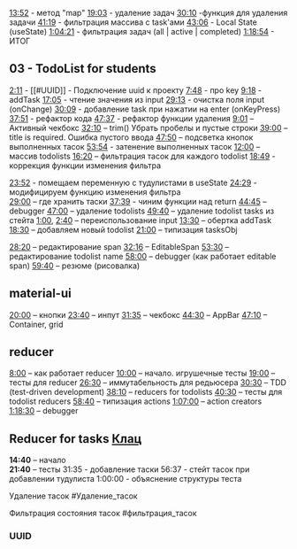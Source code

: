 [13:52](https://www.youtube.com/watch?v=HSLVvWuS6s0&t=832s) - метод "map"
[19:03](https://www.youtube.com/watch?v=HSLVvWuS6s0&t=1143s) - удаление задач
[30:10](https://www.youtube.com/watch?v=HSLVvWuS6s0&t=1810s) -функция для удаления задачи
[41:19](https://www.youtube.com/watch?v=HSLVvWuS6s0&t=2479s) - фильтрация массива с task'ами
[43:06](https://www.youtube.com/watch?v=HSLVvWuS6s0&t=2586s) - Local State (useState)
[1:04:21](https://www.youtube.com/watch?v=HSLVvWuS6s0&t=3861s) - фильтрация задач (all | active | completed)
[1:18:54](https://www.youtube.com/watch?v=HSLVvWuS6s0&t=4734s) - ИТОГ

## 03 - TodoList for students
[2:11](https://www.youtube.com/watch?v=jh2XvRX7fw4&t=131s) - [[#UUID]] - Подключение uuid к проекту
[7:48](https://www.youtube.com/watch?v=jh2XvRX7fw4&t=468s) - про key
[9:18](https://www.youtube.com/watch?v=jh2XvRX7fw4&t=558s) - addTask
[17:05](https://www.youtube.com/watch?v=jh2XvRX7fw4&t=1025s) - чтение значения из input
[29:13](https://www.youtube.com/watch?v=jh2XvRX7fw4&t=1753s) - очистка поля input (onChange)
[30:09](https://www.youtube.com/watch?v=jh2XvRX7fw4&t=1809s) - добавление task при нажатии на enter (onKeyPress)
[37:51](https://www.youtube.com/watch?v=jh2XvRX7fw4&t=2271s) - рефактор кода
[47:37](https://www.youtube.com/watch?v=jh2XvRX7fw4&t=2857s) - рефактор функции удаления
[9:01](https://youtu.be/ut7SbOKilZE) – Aктивный чекбокс
[32:10](https://youtu.be/ut7SbOKilZE?t=1935) – trim() Убрать пробелы и пустые строки
[39:00](https://youtu.be/ut7SbOKilZE?t=2347) – title is required. Ошибка пустого ввода
[47:50](https://youtu.be/ut7SbOKilZE?t=2902) – подсветка кнопок выполненных тасок
[53:54](https://youtu.be/ut7SbOKilZE?t=3114) - затенение выполненных тасок
[12:00](https://www.youtube.com/watch?v=mF6NfolktTY&t=720s) – массив todolists
[16:20](https://www.youtube.com/watch?v=mF6NfolktTY&t=980s) – фильтрация тасок для каждого todolist
[18:49](https://youtu.be/mF6NfolktTY?t=1131) - коррекция функции изменения фильтра

[23:52](https://youtu.be/mF6NfolktTY?t=1432) - помещаем переменную с тудулистами в useState
[24:29](https://youtu.be/mF6NfolktTY?t=1495) - модифицируем функцию изменения фильтра  
[29:00](https://www.youtube.com/watch?v=mF6NfolktTY&t=1740s) – где хранить таски
[37:39](https://youtu.be/mF6NfolktTY?t=2272) - чиним функции над return
[44:45](https://www.youtube.com/watch?v=mF6NfolktTY&t=2685s) – debugger
[47:00](https://www.youtube.com/watch?v=mF6NfolktTY&t=2820s) – удаление todolists
[49:40](https://www.youtube.com/watch?v=mF6NfolktTY&t=2980s) – удаление todolist tasks из стейта
[1:00](https://www.youtube.com/watch?v=Q-TPmODeF2M&t=60s), [2:40](https://www.youtube.com/watch?v=Q-TPmODeF2M&t=160s) – переиспользование input
[13:30](https://www.youtube.com/watch?v=Q-TPmODeF2M&t=810s) – обертка addTask
[18:30](https://www.youtube.com/watch?v=Q-TPmODeF2M&t=1110s) – добавляем новый todolist
[21:00](https://www.youtube.com/watch?v=Q-TPmODeF2M&t=1260s) – типизация tasksObj

[28:20](https://www.youtube.com/watch?v=Q-TPmODeF2M&t=1700s) – редактирование span
[32:16](https://www.youtube.com/watch?v=Q-TPmODeF2M&t=1936s) – EditableSpan
[53:30](https://www.youtube.com/watch?v=Q-TPmODeF2M&t=3210s) – редактирование todolist name
[58:00](https://www.youtube.com/watch?v=Q-TPmODeF2M&t=3480s) – debugger (как работает editable span)
[59:40](https://www.youtube.com/watch?v=Q-TPmODeF2M&t=3580s) – резюме (рисовалка)
## material-ui
[20:00](https://www.youtube.com/watch?v=zNbqQty3O1Q&t=1200s) – кнопки
[23:40](https://www.youtube.com/watch?v=zNbqQty3O1Q&t=1420s) – инпут
[31:35](https://www.youtube.com/watch?v=zNbqQty3O1Q&t=1895s) – чекбокс
[44:30](https://www.youtube.com/watch?v=zNbqQty3O1Q&t=2670s) – AppBar
[47:10](https://www.youtube.com/watch?v=zNbqQty3O1Q&t=2830s) – Container, grid
## reducer
[8:00](https://www.youtube.com/watch?v=5AeVQOpvYEA&t=480s) – как работает reducer 
[10:00](https://www.youtube.com/watch?v=5AeVQOpvYEA&t=600s) – начало. игрушечные тесты
[19:00](https://www.youtube.com/watch?v=5AeVQOpvYEA&t=1140s) – тесты для reducer
[26:30](https://www.youtube.com/watch?v=5AeVQOpvYEA&t=1590s) – иммутабельность для редьюсера
[30:30](https://www.youtube.com/watch?v=5AeVQOpvYEA&t=1830s) – TDD (test-driven development)
[38:10](https://www.youtube.com/watch?v=5AeVQOpvYEA&t=2290s) – reducers for todolists
[40:30](https://www.youtube.com/watch?v=5AeVQOpvYEA&t=2430s) – тесты для todolist reducers
[58:40](https://www.youtube.com/watch?v=5AeVQOpvYEA&t=3520s) – типизация actions
[1:07:00](https://www.youtube.com/watch?v=5AeVQOpvYEA&t=4020s) – action creators
[1:18:30](https://www.youtube.com/watch?v=5AeVQOpvYEA&t=4710s) – debugger
## Reducer for tasks [Клац](https://samurai.it-incubator.ru/pc/video-content/watch/60b52128f084890015872df5)
**14:40** – начало  
**21:40** – тесты
31:35 - добавление таски
56:37 - стейт тасок при добавлении тудулиста
1:00:00 - объяснение структуры теста

Удаление тасок
#Удаление_тасок


Фильтрация состояния тасок
#фильтрация_тасок

### UUID


